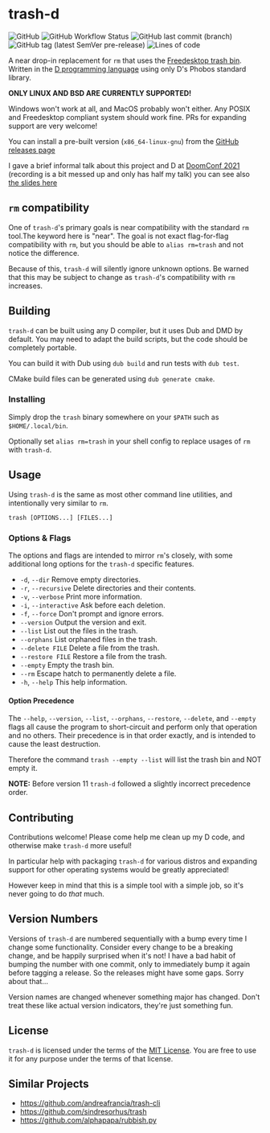 # trash-d

![GitHub](https://img.shields.io/github/license/rushsteve1/trash-d)
![GitHub Workflow Status](https://img.shields.io/github/workflow/status/rushsteve1/trash-d/D)
![GitHub last commit (branch)](https://img.shields.io/github/last-commit/rushsteve1/trash-d/main)
![GitHub tag (latest SemVer pre-release)](https://img.shields.io/github/v/tag/rushsteve1/trash-d?label=version)
![Lines of code](https://img.shields.io/tokei/lines/github/rushsteve1/trash-d)

A near drop-in replacement for `rm` that uses the
[Freedesktop trash bin](https://specifications.freedesktop.org/trash-spec/trashspec-latest.html).
Written in the [D programming language](https://dlang.org/)
using only D's Phobos standard library.

**ONLY LINUX AND BSD ARE CURRENTLY SUPPORTED!**

Windows won't work at all, and MacOS probably won't either.
Any POSIX and Freedesktop compliant system should work fine.
PRs for expanding support are very welcome!

You can install a pre-built version (`x86_64-linux-gnu`) from the
[GitHub releases page](https://github.com/rushsteve1/trash-d/releases)

I gave a brief informal talk about this project and D at
[DoomConf 2021](https://doomconf.netlify.app/)
(recording is a bit messed up and only has half my talk) you can see also
[the slides here](https://doomconf.netlify.app/rushsteve1/trash-d)

## `rm` compatibility

One of `trash-d`'s primary goals is near compatibility with the standard `rm`
tool.The keyword here is "near". The goal is not exact flag-for-flag
compatibility with `rm`, but you should be able to `alias rm=trash` and not
notice the difference.

Because of this, `trash-d` will silently ignore unknown options.
Be warned that this may be subject to change as `trash-d`'s compatibility
with `rm` increases.

## Building

`trash-d` can be built using any D compiler, but it uses Dub and DMD by default.
You may need to adapt the build scripts, but the code should be completely
portable.

You can build it with Dub using `dub build` and run tests with `dub test`.

CMake build files can be generated using `dub generate cmake`.

### Installing

Simply drop the `trash` binary somewhere on your `$PATH` such as `$HOME/.local/bin`.

Optionally set `alias rm=trash` in your shell config to replace usages of `rm`
with `trash-d`.

## Usage

Using `trash-d` is the same as most other command line utilities, and
intentionally very similar to `rm`.

`trash [OPTIONS...] [FILES...]`

### Options & Flags

The options and flags are intended to mirror `rm`'s closely, with some
additional long options for the `trash-d` specific features.

- `-d`, `--dir` Remove empty directories.
- `-r`, `--recursive` Delete directories and their contents.
- `-v`, `--verbose` Print more information.
- `-i`, `--interactive` Ask before each deletion.
- `-f`, `--force` Don't prompt and ignore errors.
- `--version` Output the version and exit.
- `--list` List out the files in the trash.
- `--orphans` List orphaned files in the trash.
- `--delete FILE` Delete a file from the trash.
- `--restore FILE` Restore a file from the trash.
- `--empty` Empty the trash bin.
- `--rm` Escape hatch to permanently delete a file.
- `-h`, `--help` This help information.


#### Option Precedence

The `--help`, `--version`, `--list`, `--orphans`, `--restore`, `--delete`, and
`--empty` flags all cause the program to short-circuit and perform only that
operation and no others. Their precedence is in that order exactly, and is
intended to cause the least destruction.

Therefore the command `trash --empty --list` will list the trash bin and NOT
empty it.

**NOTE:** Before version 11 `trash-d` followed a slightly incorrect precedence
order.

## Contributing

Contributions welcome! Please come help me clean up my D code, and otherwise
make `trash-d` more useful!

In particular help with packaging `trash-d` for various distros
and expanding support for other operating systems would be greatly appreciated!

However keep in mind that this is a simple tool with a simple job, so it's never
going to do *that* much.

## Version Numbers

Versions of `trash-d` are numbered sequentially with a bump every time I change
some functionality. Consider every change to be a breaking change, and be
happily surprised when it's not!
I have a bad habit of bumping the number with one commit, only to immediately
bump it again before tagging a release. So the releases might have some gaps.
Sorry about that...

Version names are changed whenever something major has changed. Don't treat
these like actual version indicators, they're just something fun.

## License

`trash-d` is licensed under the terms of the [MIT License](./LICENSE).
You are free to use it for any purpose under the terms of that license.

## Similar Projects

- https://github.com/andreafrancia/trash-cli
- https://github.com/sindresorhus/trash
- https://github.com/alphapapa/rubbish.py
